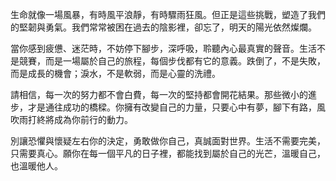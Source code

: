 生命就像一場風暴，有時風平浪靜，有時驟雨狂風。但正是這些挑戰，塑造了我們的堅韌與勇氣。我們常常被困在過去的陰影裡，卻忘了，明天的陽光依然燦爛。

當你感到疲憊、迷茫時，不妨停下腳步，深呼吸，聆聽內心最真實的聲音。生活不是競賽，而是一場屬於自己的旅程，每個步伐都有它的意義。跌倒了，不是失敗，而是成長的機會；淚水，不是軟弱，而是心靈的洗禮。

請相信，每一次的努力都不會白費，每一次的堅持都會開花結果。那些微小的進步，才是通往成功的橋樑。你擁有改變自己的力量，只要心中有夢，腳下有路，風吹雨打終將成為你前行的動力。

別讓恐懼與懷疑左右你的決定，勇敢做你自己，真誠面對世界。生活不需要完美，只需要真心。願你在每一個平凡的日子裡，都能找到屬於自己的光芒，溫暖自己，也溫暖他人。